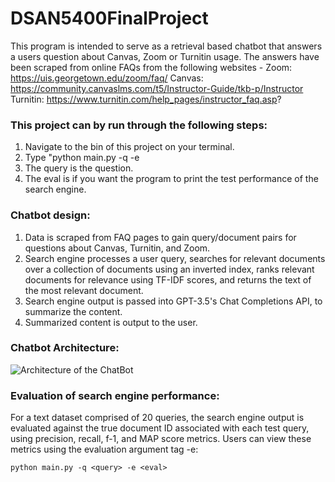 # DSAN5400FinalProject

This program is intended to serve as a retrieval based chatbot that answers a users question about Canvas, Zoom or Turnitin usage. The answers have been scraped from online FAQs from the following websites - 
Zoom: https://uis.georgetown.edu/zoom/faq/
Canvas: https://community.canvaslms.com/t5/Instructor-Guide/tkb-p/Instructor
Turnitin: https://www.turnitin.com/help_pages/instructor_faq.asp?

### This project can by run through the following steps:
1. Navigate to the bin of this project on your terminal.
2. Type "python main.py -q <query> -e <eval>
3. The query is the question.
4. The eval is if you want the program to print the test performance of the search engine.

### Chatbot design: 
1. Data is scraped from FAQ pages
to gain query/document pairs for questions about Canvas, Turnitin, and Zoom.
2. Search engine processes a user query, searches for relevant documents over a collection of documents using an inverted index, ranks relevant documents for relevance using TF-IDF scores, and returns the text of the most relevant document. 
3. Search engine output is passed into GPT-3.5's Chat Completions API, to summarize the content. 
4. Summarized content is output to the user. 

### Chatbot Architecture: 
![Architecture of the ChatBot](https://i.imgur.com/V30q1Ql.png)

### Evaluation of search engine performance: 
For a text dataset comprised of 20 queries, the search engine output is evaluated against the true document ID associated with each test query, using precision, recall, f-1, and MAP score metrics. Users can view these metrics using the evaluation argument tag -e: 

    python main.py -q <query> -e <eval>

